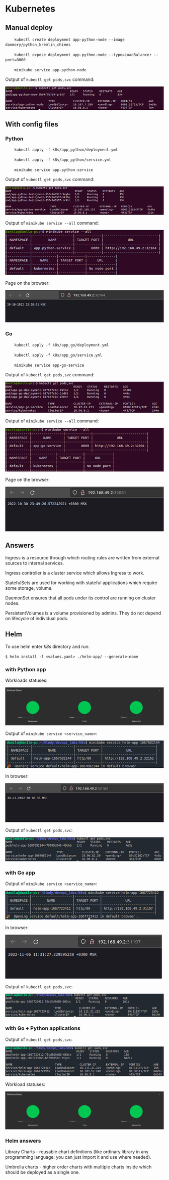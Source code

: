 # Kubernetes

## Manual deploy

```plain
    kubectl create deployment app-python-node --image danmory/python_kremlin_chimes

    kubectl expose deployment app-python-node --type=LoadBalancer --port=8000

    minikube service app-python-node
```

Output of ``kubectl get pods,svc`` command:

![Manual Deploy](images/manual.png)

## With config files

### Python

```plain
    kubectl apply -f k8s/app_python/deployment.yml 

    kubectl apply -f k8s/app_python/service.yml 

    minikube service app-python-service
```

Output of ``kubectl get pods,svc`` command:

![Deploy with config file](images/with_config.png)

Output of ``minikube service --all`` command:

![Python all services](images/python_service_all.png)

Page on the browser:

![Python browser page](images/python_from_browser.png)

### Go

```plain
    kubectl apply -f k8s/app_go/deployment.yml 

    kubectl apply -f k8s/app_go/service.yml 

    minikube service app-go-service
```

Output of ``kubectl get pods,svc`` command:

![Deploy with config file](images/go_with_config.png)

Output of ``minikube service --all`` command:

![Go all services](images/go_service_all.png)

Page on the browser:

![Go browser page](images/go_from_browser.png)

## Answers

Ingress is a resource through which routing rules
are written from external sources to internal services.

Ingress controller is a cluster service which allows Ingress to work.

StatefulSets are used for working with stateful applications
which require some storage, volume.

DaemonSet ensures that all pods under its control
are running on cluster nodes.

PersistentVolumes is a volume provisioned by admins.
They do not depend on lifecycle of individual pods.

## Helm

To use helm enter *k8s* directory and run:

``$ helm install -f <values.yaml> ./helm-app/ --generate-name``

### with Python app

Workloads statuses:

![Workloads](images/workloads.png)

Output of ``minikube service <service_name>``:

![Minikube service](images/helm-minikube-service.png)

In browser:

![Helm browser](images/helm-python-site.png)

Output of ``kubectl get pods,svc``:

![Helm pods,svc](images/helm-kubectl-info.png)

### with Go app

Output of ``minikube service <service_name>``:

![Minikube service](images/helm-go-minikube-service.png)

In browser:

![Helm browser](images/helm-go-browser.png)

Output of ``kubectl get pods,svc``:

![Helm pods,svc](images/helm-go-kubectl-svc-pods.png)

### with Go + Python applications

Output of ``kubectl get pods,svc``:

![Helm pods,svc](images/helm-kubectl-both.png)

Workload statuses:

![Workload statuses](images/helm-workload-both.png)

### Helm answers

Library Charts - reusable chart definitions
(like ordinary library in any programming language: you can just import it
and use where needed).

Umbrella charts - higher order charts with multiple charts inside
which should be deployed as a single one.
